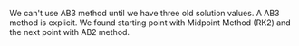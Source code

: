 We can't use AB3 method until we have three old solution values. A  AB3 method is explicit. We found starting point with Midpoint Method (RK2) and the next point with AB2 method.
